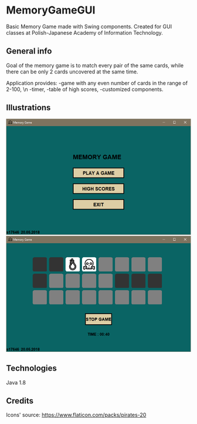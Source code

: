 # MemoryGameGUI

Basic Memory Game made with Swing components. Created for GUI classes at Polish-Japanese Academy of Information Technology.

## General info

Goal of the memory game is to match every pair of the same cards, while there can be only 2 cards uncovered at the same time.

Application provides:
-game with any even number of cards in the range of 2-100, \n
-timer,
-table of high scores, 
-customized components.

## Illustrations

![app screen](./png/mgame1.png)
![app screen](./png/mgame2.png)

## Technologies

Java 1.8

## Credits

Icons' source:
https://www.flaticon.com/packs/pirates-20
